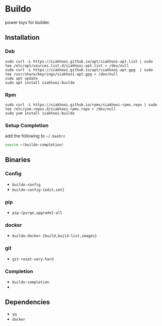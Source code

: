 # Buildo

power toys for builder.

## Installation
### Deb
```
sudo curl -L https://siakhooi.github.io/apt/siakhooi-apt.list | sudo tee /etc/apt/sources.list.d/siakhooi-apt.list > /dev/null
sudo curl -L https://siakhooi.github.io/apt/siakhooi-apt.gpg  | sudo tee /usr/share/keyrings/siakhooi-apt.gpg > /dev/null
sudo apt update
sudo apt install siakhooi-buildo
```
### Rpm
```
sudo curl -L https://siakhooi.github.io/rpms/siakhooi-rpms.repo | sudo tee /etc/yum.repos.d/siakhooi-rpms.repo > /dev/null
sudo yum install siakhooi-buildo
```

### Setup Completion
add the following to `~/.bashrc`
```bash
source <(buildo-completion)
```

## Binaries
### Config
- `buildo-config`
- `buildo-config-{edit,set}`

### pip
- `pip-{purge,upgrade}-all`

### docker
- `buildo-docker-{build,build-list,images}`

### git
- `git-reset-very-hard`

### Completion
- `buildo-completion`
-
## Dependencies
- `yq`
- `docker`
